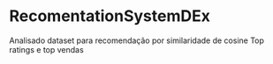 # RecomentationSystemDEx
Analisado dataset para recomendação por similaridade de cosine
Top ratings e top vendas
